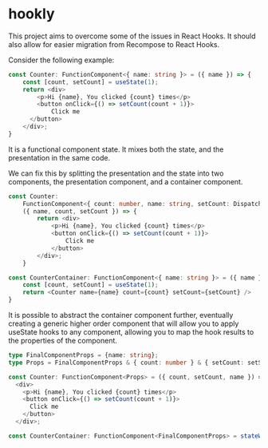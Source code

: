 # hookly

This project aims to overcome some of the issues in React Hooks.  It should also allow for easier migration from Recompose to React Hooks.

Consider the following example:

```TypeScript
const Counter: FunctionComponent<{ name: string }> = ({ name }) => {
    const [count, setCount] = useState(1);
    return <div>
        <p>Hi {name}, You clicked {count} times</p>
        <button onClick={() => setCount(count + 1)}>
            Click me
      </button>
    </div>;
}
```

It is a functional component state.  It mixes both the state, and the presentation in the same code.

We can fix this by splitting the presentation and the state into two components, the presentation component, and a container component.

```TypeScript
const Counter:
    FunctionComponent<{ count: number, name: string, setCount: Dispatch<SetStateAction<number>> }> =
    ({ name, count, setCount }) => {
        return <div>
            <p>Hi {name}, You clicked {count} times</p>
            <button onClick={() => setCount(count + 1)}>
                Click me
            </button>
        </div>;
    }

const CounterContainer: FunctionComponent<{ name: string }> = ({ name }) => {
    const [count, setCount] = useState(1);
    return <Counter name={name} count={count} setCount={setCount} />
}
```

It is possible to abstract the container component further, eventually creating a generic higher order component that will allow you to apply useState hooks to any component, allowing you to map the hook results to the properties of the component.

```TypeScript
type FinalComponentProps = {name: string};
type Props = FinalComponentProps & { count: number } & { setCount: setState<number> };

const Counter: FunctionComponent<Props> = ({ count, setCount, name }) =>
  <div>
    <p>Hi {name}, You clicked {count} times</p>
    <button onClick={() => setCount(count + 1)}>
      Click me
    </button>
  </div>;

const CounterContainer: FunctionComponent<FinalComponentProps> = stateWrapper(1, ([count, setCount]) => ({ count, setCount }))<FinalComponentProps>(Counter);
```